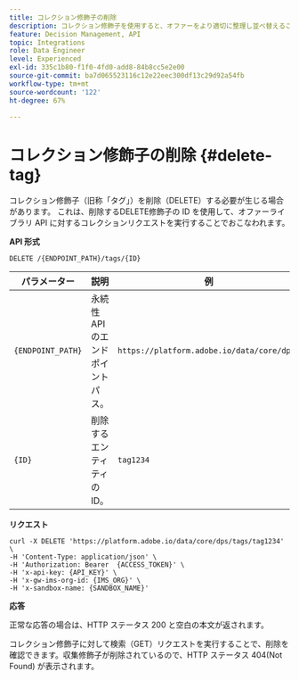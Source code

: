 ```yaml
---
title: コレクション修飾子の削除
description: コレクション修飾子を使用すると、オファーをより適切に整理し並べ替えることができます。
feature: Decision Management, API
topic: Integrations
role: Data Engineer
level: Experienced
exl-id: 335c1b80-f1f0-4fd0-add8-84b8cc5e2e00
source-git-commit: ba7d065523116c12e22eec300df13c29d92a54fb
workflow-type: tm+mt
source-wordcount: '122'
ht-degree: 67%

---
```



# コレクション修飾子の削除 {#delete-tag}

コレクション修飾子（旧称「タグ」）を削除（DELETE）する必要が生じる場合があります。 これは、削除するDELETE修飾子の ID を使用して、オファーライブラリ API に対するコレクションリクエストを実行することでおこなわれます。

**API 形式**

```http
DELETE /{ENDPOINT_PATH}/tags/{ID}
```

| パラメーター | 説明 | 例 |
| --------- | ----------- | ------- |
| `{ENDPOINT_PATH}` | 永続性 API のエンドポイントパス。 | `https://platform.adobe.io/data/core/dps/` |
| `{ID}` | 削除するエンティティの ID。 | `tag1234` |

**リクエスト**

```shell
curl -X DELETE 'https://platform.adobe.io/data/core/dps/tags/tag1234' \
-H 'Content-Type: application/json' \
-H 'Authorization: Bearer  {ACCESS_TOKEN}' \
-H 'x-api-key: {API_KEY}' \
-H 'x-gw-ims-org-id: {IMS_ORG}' \
-H 'x-sandbox-name: {SANDBOX_NAME}'
```

**応答**

正常な応答の場合は、HTTP ステータス 200 と空白の本文が返されます。

コレクション修飾子に対して検索（GET）リクエストを実行することで、削除を確認できます。収集修飾子が削除されているので、HTTP ステータス 404(Not Found) が表示されます。